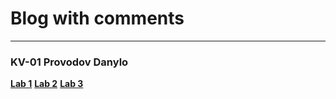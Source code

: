 # Blog with comments
---
### KV-01 Provodov Danylo

__[Lab 1](https://docs.google.com/document/d/1BpJHAPpdUer_ZPWHtnvlzgu3sap9pNK_pxFAGRPNm18/edit)__
__[Lab 2](https://github.com/provodokkk)__
__[Lab 3](https://github.com/provodokkk)__
